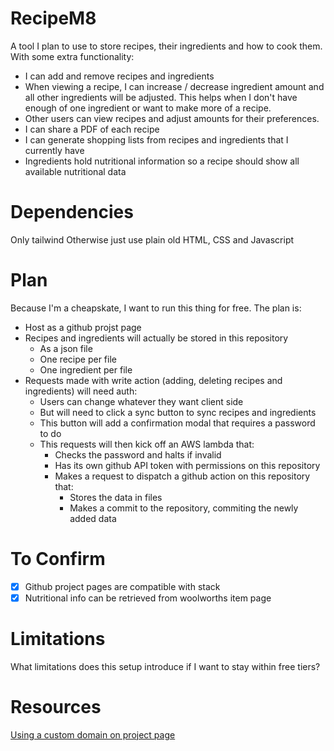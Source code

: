 # RecipeM8

A tool I plan to use to store recipes, their ingredients and how to cook them.
With some extra functionality:
- I can add and remove recipes and ingredients
- When viewing a recipe, I can increase / decrease ingredient amount and all other ingredients
  will be adjusted. This helps when I don't have enough of one ingredient or want to make
  more of a recipe.
- Other users can view recipes and adjust amounts for their preferences.
- I can share a PDF of each recipe
- I can generate shopping lists from recipes and ingredients that I currently have
- Ingredients hold nutritional information so a recipe should show all available nutritional data

# Dependencies

Only tailwind
Otherwise just use plain old HTML, CSS and Javascript

# Plan

Because I'm a cheapskate, I want to run this thing for free. The plan is:
- Host as a github projst page
- Recipes and ingredients will actually be stored in this repository
    - As a json file
    - One recipe per file
    - One ingredient per file
- Requests made with write action (adding, deleting recipes and ingredients) will need auth:
    - Users can change whatever they want client side
    - But will need to click a sync button to sync recipes and ingredients
    - This button will add a confirmation modal that requires a password to do
    - This requests will then kick off an AWS lambda that:
        - Checks the password and halts if invalid
        - Has its own github API token with permissions on this repository
        - Makes a request to dispatch a github action on this repository that:
            - Stores the data in files
            - Makes a commit to the repository, commiting the newly added data

# To Confirm

- [x] Github project pages are compatible with stack
- [x] Nutritional info can be retrieved from woolworths item page

# Limitations

What limitations does this setup introduce if I want to stay within free tiers?

# Resources

[Using a custom domain on project page](https://docs.github.com/en/pages/configuring-a-custom-domain-for-your-github-pages-site/about-custom-domains-and-github-pages)
